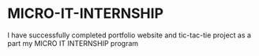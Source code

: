 # MICRO-IT-INTERNSHIP
I have successfully completed portfolio website and tic-tac-tie project as a part my MICRO IT INTERNSHIP program
